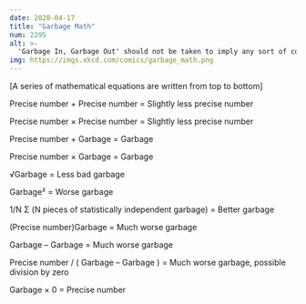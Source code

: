 ```yaml
---
date: 2020-04-17
title: "Garbage Math"
num: 2295
alt: >-
  'Garbage In, Garbage Out' should not be taken to imply any sort of conservation law limiting the amount of garbage produced.
img: https://imgs.xkcd.com/comics/garbage_math.png
---
```

[A series of mathematical equations are written from top to bottom]

Precise number + Precise number = Slightly less precise number

Precise number × Precise number = Slightly less precise number

Precise number + Garbage = Garbage

Precise number × Garbage = Garbage

√Garbage = Less bad garbage

Garbage² = Worse garbage

1/N Σ (N pieces of statistically independent garbage) = Better garbage

(Precise number)Garbage = Much worse garbage

Garbage – Garbage = Much worse garbage

Precise number / ( Garbage – Garbage ) = Much worse garbage, possible division by zero

Garbage × 0 = Precise number